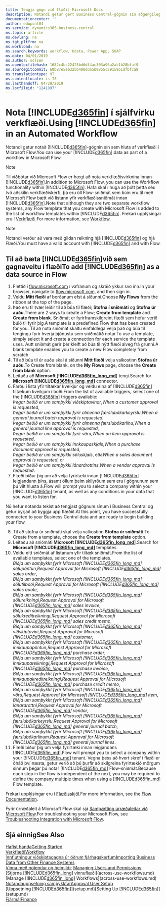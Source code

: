 ```yaml
---
title: Tengja gögn við flæði| Microsoft Docs
description: Notandi getur gert Business Central-gögnin sín aðgengileg sem gagnaveitu og tiltekið OData vefslóð úr vefþjónustunni til að búa til sjálfvirkt verkflæði.
documentationcenter: ''
author: edupont04
ms.service: dynamics365-business-central
ms.topic: article
ms.devlang: na
ms.tgt_pltfrm: na
ms.workload: na
ms.search.keywords: workflow, Odata, Power App, SOAP
ms.date: 04/01/2019
ms.author: solsen
ms.openlocfilehash: 1652c4bc22425bd6df4ac303a96a2ab1b28bfaf9
ms.sourcegitcommit: 60b87e5eb32bb408dd65b9855c29159b1dfbfca8
ms.translationtype: HT
ms.contentlocale: is-IS
ms.lasthandoff: 04/29/2019
ms.locfileid: "1241097"
---
```

# <a name="using-included365finincludesd365finmdmd-in-an-automated-workflow"></a><span data-ttu-id="4a151-103">Nota [!INCLUDE[d365fin](includes/d365fin_md.md)] í sjálfvirku verkflæði.</span><span class="sxs-lookup"><span data-stu-id="4a151-103">Using [!INCLUDE[d365fin](includes/d365fin_md.md)] in an Automated Workflow</span></span>
<span data-ttu-id="4a151-104">Notandi getur notað [!INCLUDE[d365fin](includes/d365fin_md.md)]-gögnin sín sem hluta af verkflæði í Microsoft Flow.</span><span class="sxs-lookup"><span data-stu-id="4a151-104">You can use your [!INCLUDE[d365fin](includes/d365fin_md.md)] data as part of a workflow in Microsoft Flow.</span></span>

> [!NOTE]
> <span data-ttu-id="4a151-105">Til viðbótar við Microsoft Flow er hægt að nota verkflæðisvirknina innan [!INCLUDE[d365fin](includes/d365fin_md.md)].</span><span class="sxs-lookup"><span data-stu-id="4a151-105">In addition to Microsoft Flow, you can use the Workflow functionality within [!INCLUDE[d365fin](includes/d365fin_md.md)].</span></span> <span data-ttu-id="4a151-106">Hafa skal í huga að þótt þetta séu tvö aðskilin verkflæðiskerfi, þá eru öll Flow-sniðmát sem búin eru til með Microsoft Flow bætt við listann yfir verkflæðissniðmát innan [!INCLUDE[d365fin](includes/d365fin_md.md)].</span><span class="sxs-lookup"><span data-stu-id="4a151-106">Note that although they are two separate workflow systems, any Flow template that you create with Microsoft Flow is added to the list of workflow templates within [!INCLUDE[d365fin](includes/d365fin_md.md)].</span></span> <span data-ttu-id="4a151-107">Frekari upplýsingar eru í [Verkflæði](across-workflow.md).</span><span class="sxs-lookup"><span data-stu-id="4a151-107">For more information, see [Workflow](across-workflow.md).</span></span>  

> [!NOTE]  
>   <span data-ttu-id="4a151-108">Notandi verður að vera með gildan reikning hjá [!INCLUDE[d365fin](includes/d365fin_md.md)] og hjá Flæði.</span><span class="sxs-lookup"><span data-stu-id="4a151-108">You must have a valid account with [!INCLUDE[d365fin](includes/d365fin_md.md)] and with Flow.</span></span>  

## <a name="to-add-included365finincludesd365finmdmd-as-a-data-source-in-flow"></a><span data-ttu-id="4a151-109">Til að bæta [!INCLUDE[d365fin](includes/d365fin_md.md)]við sem gagnaveitu í flæði</span><span class="sxs-lookup"><span data-stu-id="4a151-109">To add [!INCLUDE[d365fin](includes/d365fin_md.md)] as a data source in Flow</span></span>
1. <span data-ttu-id="4a151-110">Flettið í [flow.microsoft.com](https://flow.microsoft.com/en-us/) í vafranum og skráið ykkur svo inn.</span><span class="sxs-lookup"><span data-stu-id="4a151-110">In your browser, navigate to [flow.microsoft.com](https://flow.microsoft.com/en-us/), and then sign in.</span></span>
2. <span data-ttu-id="4a151-111">Veldu **Mitt flæði** af borðanum efst á síðunni.</span><span class="sxs-lookup"><span data-stu-id="4a151-111">Choose **My Flows** from the ribbon at the top of the page.</span></span>
3. <span data-ttu-id="4a151-112">Það eru til tvær leiðir til að búa til flæði; **Stofna í sniðmáti** og **Stofna úr auðu**.</span><span class="sxs-lookup"><span data-stu-id="4a151-112">There are 2 ways to create a Flow; **Create from template** and **Create from blank**.</span></span> <span data-ttu-id="4a151-113">Sniðmát er fyrirframskilgreint flæði sem hefur verið búið til fyrir þig.</span><span class="sxs-lookup"><span data-stu-id="4a151-113">A template is a predefined Flow that has been created for you.</span></span>  <span data-ttu-id="4a151-114">Til að nota sniðmát skaltu einfaldlega velja það og búa til tengingu fyrir hverja þjónustu sem sniðmátið notar.</span><span class="sxs-lookup"><span data-stu-id="4a151-114">To use a template, simply select it and create a connection for each service the template uses.</span></span> <span data-ttu-id="4a151-115">Autt sniðmát gerir þér kleift að búa til nýtt flæði alveg frá grunni.</span><span class="sxs-lookup"><span data-stu-id="4a151-115">A blank template enables you to create a new Flow completely from scratch.</span></span>
4. <span data-ttu-id="4a151-116">Til að búa til úr auðu skal á síðunni **Mitt flæði** velja valkostinn **Stofna úr auðu**.</span><span class="sxs-lookup"><span data-stu-id="4a151-116">To Create from blank, on the **My Flows** page, choose the **Create from blank** option.</span></span>
5. <span data-ttu-id="4a151-117">Leitaðu að **Microsoft [!INCLUDE[d365fin_long_md](includes/d365fin_long_md.md)]** tengi.</span><span class="sxs-lookup"><span data-stu-id="4a151-117">Search for **Microsoft [!INCLUDE[d365fin_long_md](includes/d365fin_long_md.md)]** connector.</span></span>
6. <span data-ttu-id="4a151-118">Farðu í lista yfir tiltækar kveikjur og veldu eina af [!INCLUDE[d365fin](includes/d365fin_md.md)] tiltækum kveikjum í boði:</span><span class="sxs-lookup"><span data-stu-id="4a151-118">From the list of available triggers, select one of the [!INCLUDE[d365fin](includes/d365fin_md.md)] triggers available:</span></span>  
    <span data-ttu-id="4a151-119">*Þegar beðið er um samþykki viðskiptavinar*,</span><span class="sxs-lookup"><span data-stu-id="4a151-119">*When a customer approval is requested*,</span></span>  
    <span data-ttu-id="4a151-120">*Þegar beðið er um samþykki fyrir almenna færslubókarkeyrslu*,</span><span class="sxs-lookup"><span data-stu-id="4a151-120">*When a general journal batch approval is requested*,</span></span>  
    <span data-ttu-id="4a151-121">*Þegar beðið er um samþykki fyrir almenna færslubókarlínu*,</span><span class="sxs-lookup"><span data-stu-id="4a151-121">*When a general journal line approval is requested*,</span></span>  
    <span data-ttu-id="4a151-122">*Þegar beðið er um samþykki fyrir vöru*,</span><span class="sxs-lookup"><span data-stu-id="4a151-122">*When an item approval is requested*,</span></span>  
    <span data-ttu-id="4a151-123">*Þegar beðið er um samþykki innkaupaskjals*,</span><span class="sxs-lookup"><span data-stu-id="4a151-123">*When a purchase document approval is requested*,</span></span>  
    <span data-ttu-id="4a151-124">*Þegar beðið er um samþykki söluskjals*, eða</span><span class="sxs-lookup"><span data-stu-id="4a151-124">*When a sales document approval is requested*, or</span></span>  
    <span data-ttu-id="4a151-125">*Þegar beðið er um samþykki lánardrottins*.</span><span class="sxs-lookup"><span data-stu-id="4a151-125">*When a vendor approval is requested*.</span></span>
7. <span data-ttu-id="4a151-126">Flæði biður þig um að velja fyrirtæki innan [!INCLUDE[d365fin](includes/d365fin_md.md)] leigjandann þíns, ásamt öllum þeim skilyrðum sem eru í gögnunum sem þú vilt hlusta á.</span><span class="sxs-lookup"><span data-stu-id="4a151-126">Flow will prompt you to select a company within your [!INCLUDE[d365fin](includes/d365fin_md.md)] tenant, as well as any conditions in your data that you want to listen for.</span></span>

<span data-ttu-id="4a151-127">Nú hefur notanda tekist að tengjast gögnum sínum í Business Central og getur byrjað að byggja upp flæðið.</span><span class="sxs-lookup"><span data-stu-id="4a151-127">At this point, you have successfully connected to your Business Central data and are ready to begin building your flow.</span></span>

8. <span data-ttu-id="4a151-128">Til að stofna úr sniðmáti skal velja valkostinn **Stofna úr sniðmáti**.</span><span class="sxs-lookup"><span data-stu-id="4a151-128">To Create from a template, choose the **Create from template** option.</span></span>
9. <span data-ttu-id="4a151-129">Leitaðu að sniðmáti **Microsoft [!INCLUDE[d365fin_long_md](includes/d365fin_long_md.md)]**.</span><span class="sxs-lookup"><span data-stu-id="4a151-129">Search for **Microsoft [!INCLUDE[d365fin_long_md](includes/d365fin_long_md.md)]** templates.</span></span>
10. <span data-ttu-id="4a151-130">Veldu eitt sniðmát af listanum yfir tiltæk sniðmát.</span><span class="sxs-lookup"><span data-stu-id="4a151-130">From the list of available templates, select one of the templates.</span></span>  
    <span data-ttu-id="4a151-131">*Biðja um samþykkt fyrir Microsoft [!INCLUDE[d365fin_long_md](includes/d365fin_long_md.md)] sölupöntun*,</span><span class="sxs-lookup"><span data-stu-id="4a151-131">*Request Approval for Microsoft [!INCLUDE[d365fin_long_md](includes/d365fin_long_md.md)] sales order*,</span></span>  
    <span data-ttu-id="4a151-132">*Biðja um samþykkt fyrir Microsoft [!INCLUDE[d365fin_long_md](includes/d365fin_long_md.md)] sölutilboði*,</span><span class="sxs-lookup"><span data-stu-id="4a151-132">*Request Approval for Microsoft [!INCLUDE[d365fin_long_md](includes/d365fin_long_md.md)] sales quote*,</span></span>  
    <span data-ttu-id="4a151-133">*Biðja um samþykkt fyrir Microsoft [!INCLUDE[d365fin_long_md](includes/d365fin_long_md.md)] sölureikningi*,</span><span class="sxs-lookup"><span data-stu-id="4a151-133">*Request Approval for Microsoft [!INCLUDE[d365fin_long_md](includes/d365fin_long_md.md)] sales invoice*,</span></span>  
    <span data-ttu-id="4a151-134">*Biðja um samþykkt fyrir Microsoft [!INCLUDE[d365fin_long_md](includes/d365fin_long_md.md)] sölukreditreikningi*,</span><span class="sxs-lookup"><span data-stu-id="4a151-134">*Request Approval for Microsoft [!INCLUDE[d365fin_long_md](includes/d365fin_long_md.md)] sales credit memo*,</span></span>  
    <span data-ttu-id="4a151-135">*Biðja um samþykkt fyrir Microsoft [!INCLUDE[d365fin_long_md](includes/d365fin_long_md.md)] viðskiptavini*,</span><span class="sxs-lookup"><span data-stu-id="4a151-135">*Request Approval for Microsoft [!INCLUDE[d365fin_long_md](includes/d365fin_long_md.md)] customer*,</span></span>  
    <span data-ttu-id="4a151-136">*Biðja um samþykkt fyrir Microsoft [!INCLUDE[d365fin_long_md](includes/d365fin_long_md.md)] innkaupapöntun*,</span><span class="sxs-lookup"><span data-stu-id="4a151-136">*Request Approval for Microsoft [!INCLUDE[d365fin_long_md](includes/d365fin_long_md.md)] purchase order*,</span></span>  
    <span data-ttu-id="4a151-137">*Biðja um samþykkt fyrir Microsoft [!INCLUDE[d365fin_long_md](includes/d365fin_long_md.md)] innkaupareikningi*,</span><span class="sxs-lookup"><span data-stu-id="4a151-137">*Request Approval for Microsoft [!INCLUDE[d365fin_long_md](includes/d365fin_long_md.md)] purchase invoice*,</span></span>  
    <span data-ttu-id="4a151-138">*Biðja um samþykkt fyrir Microsoft [!INCLUDE[d365fin_long_md](includes/d365fin_long_md.md)] innkaupakreditreikningi*,</span><span class="sxs-lookup"><span data-stu-id="4a151-138">*Request Approval for Microsoft [!INCLUDE[d365fin_long_md](includes/d365fin_long_md.md)] purchase credit memo*,</span></span>  
    <span data-ttu-id="4a151-139">*Biðja um samþykkt fyrir Microsoft [!INCLUDE[d365fin_long_md](includes/d365fin_long_md.md)] vöru*,</span><span class="sxs-lookup"><span data-stu-id="4a151-139">*Request Approval for Microsoft [!INCLUDE[d365fin_long_md](includes/d365fin_long_md.md)] item*,</span></span>  
    <span data-ttu-id="4a151-140">*Biðja um samþykkt fyrir Microsoft [!INCLUDE[d365fin_long_md](includes/d365fin_long_md.md)] lánardrottni*,</span><span class="sxs-lookup"><span data-stu-id="4a151-140">*Request Approval for Microsoft [!INCLUDE[d365fin_long_md](includes/d365fin_long_md.md)] vendor*,</span></span>  
    <span data-ttu-id="4a151-141">*Biðja um samþykkt fyrir Microsoft [!INCLUDE[d365fin_long_md](includes/d365fin_long_md.md)] færslubókarkeyrslu*,</span><span class="sxs-lookup"><span data-stu-id="4a151-141">*Request Approval for Microsoft [!INCLUDE[d365fin_long_md](includes/d365fin_long_md.md)] general journal batch*,</span></span>  
    <span data-ttu-id="4a151-142">*Biðja um samþykkt fyrir Microsoft [!INCLUDE[d365fin_long_md](includes/d365fin_long_md.md)] færslubókarlínum*.</span><span class="sxs-lookup"><span data-stu-id="4a151-142">*Request Approval for Microsoft [!INCLUDE[d365fin_long_md](includes/d365fin_long_md.md)] general journal lines*.</span></span>  
11. <span data-ttu-id="4a151-143">Flæði biður þig um velja fyrirtæki innan leigjandans [!INCLUDE[d365fin_md](includes/d365fin_md.md)].</span><span class="sxs-lookup"><span data-stu-id="4a151-143">Flow will prompt you to select a company within your [!INCLUDE[d365fin_md](includes/d365fin_md.md)] tenant.</span></span> <span data-ttu-id="4a151-144">Vegna þess að hvert skref í flæði er óháð því næsta, getur verið að þú þurfir að skilgreina fyrirtækið mörgum sinnum þegar þú notar [!INCLUDE[d365fin_md](includes/d365fin_md.md)] Flow-sniðmát.</span><span class="sxs-lookup"><span data-stu-id="4a151-144">Because each step in the flow is independent of the next, you may be required to define the company multiple times when using a [!INCLUDE[d365fin_md](includes/d365fin_md.md)] Flow template.</span></span>

<span data-ttu-id="4a151-145">Frekari upplýsingar eru í [Flæðisskjöl](https://docs.microsoft.com/en-us/flow/getting-started).</span><span class="sxs-lookup"><span data-stu-id="4a151-145">For more information, see the [Flow Documentation](https://docs.microsoft.com/en-us/flow/getting-started).</span></span>

<span data-ttu-id="4a151-146">Fyrir úrræðaleit á Microsoft Flow skal sjá [Samþætting úrræðaleitar við Microsoft Flow](across-troubleshooting-how-use-financials-data-source-flow.md).</span><span class="sxs-lookup"><span data-stu-id="4a151-146">For troubleshooting your Microsoft Flow, see [Troubleshooting Integration with Microsoft Flow](across-troubleshooting-how-use-financials-data-source-flow.md).</span></span>

## <a name="see-also"></a><span data-ttu-id="4a151-147">Sjá einnig</span><span class="sxs-lookup"><span data-stu-id="4a151-147">See Also</span></span>
[<span data-ttu-id="4a151-148">Hafist handa</span><span class="sxs-lookup"><span data-stu-id="4a151-148">Getting Started</span></span>](product-get-started.md)  
[<span data-ttu-id="4a151-149">Verkflæði</span><span class="sxs-lookup"><span data-stu-id="4a151-149">Workflow</span></span>](across-workflow.md)  
[<span data-ttu-id="4a151-150">Innflutningur viðskiptagagna úr öðrum fjárhagskerfum</span><span class="sxs-lookup"><span data-stu-id="4a151-150">Importing Business Data from Other Finance Systems</span></span>](across-import-data-configuration-packages.md)  
<span data-ttu-id="4a151-151">[Vinna með notendur og heimildir](ui-how-users-permissions.md) </span><span class="sxs-lookup"><span data-stu-id="4a151-151">[Managing Users and Permissions](ui-how-users-permissions.md) </span></span>  
<span data-ttu-id="4a151-152">[Stjórna [!INCLUDE[d365fin_long](includes/d365fin_long_md.md)] vinnuflæði](across-use-workflows.md)</span><span class="sxs-lookup"><span data-stu-id="4a151-152">[Manage [!INCLUDE[d365fin_long](includes/d365fin_long_md.md)] Workflows](across-use-workflows.md)</span></span>  
[<span data-ttu-id="4a151-153">Notandauppsetning samþykktar</span><span class="sxs-lookup"><span data-stu-id="4a151-153">Approval User Setup</span></span>](across-how-to-set-up-approval-users.md)  
<span data-ttu-id="4a151-154">[Uppsetning [!INCLUDE[d365fin](includes/d365fin_md.md)]](setup.md)</span><span class="sxs-lookup"><span data-stu-id="4a151-154">[Setting Up [!INCLUDE[d365fin](includes/d365fin_md.md)]](setup.md)</span></span>  
[<span data-ttu-id="4a151-155">Fjármál</span><span class="sxs-lookup"><span data-stu-id="4a151-155">Finance</span></span>](finance.md)  
